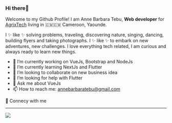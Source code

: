 ### Hi  there👋
Welcome to my Github Profile!
I am Anne Barbara Tebu, **Web developer** for <a href="https://www.agrixtech.com">AgrixTech</a> living in 🇨🇲🇨🇲 Cameroon, Yaounde.

I ✨ like ✨ solving problems, traveling, discovering nature, singing, dancing, building flyers and taking photographs. I ✨ like ✨ to embark on new adventures, new challenges. I love everything tech related, I am curious and always ready to learn new things.

- 🔭 I’m currently working on VueJs, Bootstrap and NodeJs
- 🌱 I’m currently learning NextJs and Flutter
- 👯 I’m looking to collaborate on new business idea
- 🤔 I’m looking for help with Flutter
- 💬 Ask me about VueJs
- 📫 How to reach me:  <a href="annebarbaratebu@gmail.com">annebarbaratebu@gmail.com<a>

🤝 Connecy with me
<hr>
<a href="mailto:annebarabaratebu@gmail.com"><img src="https://github.com/Barbie237/Barbie237/assets/90659365/f385147d-9712-4222-b3de-ecf32bad5348"/></a>

 
<!--Here are some ideas to get you started:

 
-->

